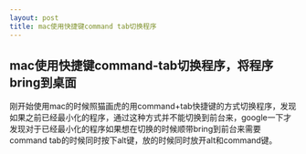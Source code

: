 ```yaml
---
layout: post
title: mac使用快捷键command tab切换程序
---
```


## mac使用快捷键command-tab切换程序，将程序bring到桌面

刚开始使用mac的时候照猫画虎的用command+tab快捷键的方式切换程序，发现如果之前已经最小化的程序，通过这种方式并不能切换到前台来，google一下才发现对于已经最小化的程序如果想在切换的时候顺带bring到前台来需要command tab的时候同时按下alt键，放的时候同时放开alt和command键。
